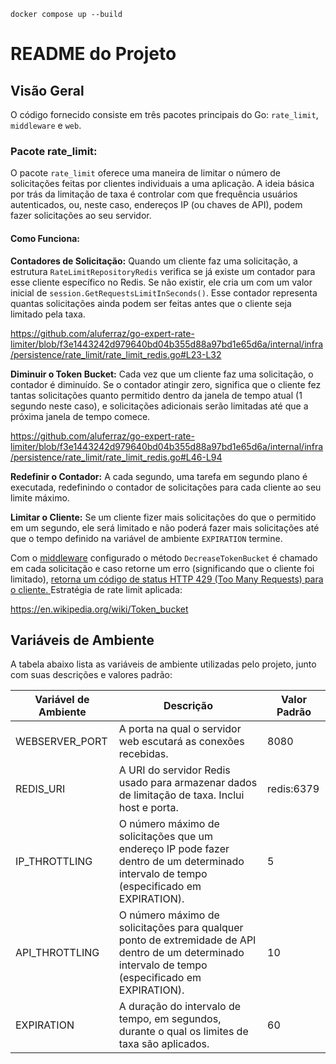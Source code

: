 ``` 
docker compose up --build
```

# README do Projeto

## Visão Geral

O código fornecido consiste em três pacotes principais do Go: `rate_limit`, `middleware` e `web`.

### Pacote rate_limit:

O pacote `rate_limit` oferece uma maneira de limitar o número de solicitações feitas por clientes individuais a uma aplicação. A ideia básica por trás da limitação de taxa é controlar com que frequência usuários autenticados, ou, neste caso, endereços IP (ou chaves de API), podem fazer solicitações ao seu servidor.

#### Como Funciona:

**Contadores de Solicitação:** Quando um cliente faz uma solicitação, a estrutura `RateLimitRepositoryRedis` verifica se já existe um contador para esse cliente específico no Redis. Se não existir, ele cria um com um valor inicial de `session.GetRequestsLimitInSeconds()`. Esse contador representa quantas solicitações ainda podem ser feitas antes que o cliente seja limitado pela taxa.

https://github.com/aluferraz/go-expert-rate-limiter/blob/f3e1443242d979640bd04b355d88a97bd1e65d6a/internal/infra/persistence/rate_limit/rate_limit_redis.go#L23-L32


**Diminuir o Token Bucket:** Cada vez que um cliente faz uma solicitação, o contador é diminuído. Se o contador atingir zero, significa que o cliente fez tantas solicitações quanto permitido dentro da janela de tempo atual (1 segundo neste caso), e solicitações adicionais serão limitadas até que a próxima janela de tempo comece.

https://github.com/aluferraz/go-expert-rate-limiter/blob/f3e1443242d979640bd04b355d88a97bd1e65d6a/internal/infra/persistence/rate_limit/rate_limit_redis.go#L46-L94

**Redefinir o Contador:** A cada segundo, uma tarefa em segundo plano é executada, redefinindo o contador de solicitações para cada cliente ao seu limite máximo.

**Limitar o Cliente:** Se um cliente fizer mais solicitações do que o permitido em um segundo, ele será limitado e não poderá fazer mais solicitações até que o tempo definido na variável de ambiente `EXPIRATION` termine. 


Com o [middleware](https://github.com/aluferraz/go-expert-rate-limiter/blob/master/internal/infra/web/middleware/rate_limiter.go) configurado o método `DecreaseTokenBucket` é chamado em cada solicitação e caso retorne um erro (significando que o cliente foi limitado), [retorna um código de status HTTP 429 (Too Many Requests) para o cliente.
](https://github.com/aluferraz/go-expert-rate-limiter/blob/f3e1443242d979640bd04b355d88a97bd1e65d6a/internal/infra/web/middleware/rate_limiter.go#L43)
Estratégia de rate limit aplicada:

https://en.wikipedia.org/wiki/Token_bucket

## Variáveis de Ambiente

A tabela abaixo lista as variáveis de ambiente utilizadas pelo projeto, junto com suas descrições e valores padrão:

| Variável de Ambiente | Descrição | Valor Padrão |
| -------------------- | --------- | ------------ |
| WEBSERVER_PORT | A porta na qual o servidor web escutará as conexões recebidas. | 8080 |
| REDIS_URI | A URI do servidor Redis usado para armazenar dados de limitação de taxa. Inclui host e porta. | redis:6379 |
| IP_THROTTLING | O número máximo de solicitações que um endereço IP pode fazer dentro de um determinado intervalo de tempo (especificado em EXPIRATION). | 5 |
| API_THROTTLING | O número máximo de solicitações para qualquer ponto de extremidade de API dentro de um determinado intervalo de tempo (especificado em EXPIRATION). | 10 |
| EXPIRATION | A duração do intervalo de tempo, em segundos, durante o qual os limites de taxa são aplicados. | 60 |

